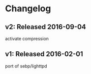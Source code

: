 # Changelog

## v2: Released 2016-09-04
activate compression

## v1: Released 2016-02-01
port of sebp/lighttpd
